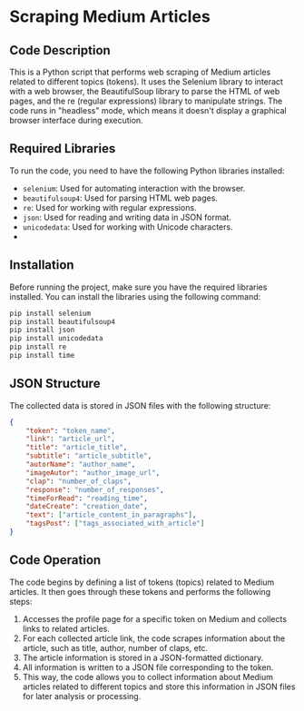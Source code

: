 # Scraping Medium Articles

## Code Description
This is a Python script that performs web scraping of Medium articles related to different topics (tokens). It uses the Selenium library to interact with a web browser, the BeautifulSoup library to parse the HTML of web pages, and the re (regular expressions) library to manipulate strings. The code runs in "headless" mode, which means it doesn't display a graphical browser interface during execution.

## Required Libraries

To run the code, you need to have the following Python libraries installed:

- `selenium`: Used for automating interaction with the browser.
- `beautifulsoup4`: Used for parsing HTML web pages.
- `re`: Used for working with regular expressions.
- `json`: Used for reading and writing data in JSON format.
- `unicodedata`: Used for working with Unicode characters.
- 
## Installation

Before running the project, make sure you have the required libraries installed. You can install the libraries using the following command:

```bash
pip install selenium
pip install beautifulsoup4
pip install json
pip install unicodedata
pip install re
pip install time
```

## JSON Structure

The collected data is stored in JSON files with the following structure:
```json
{
    "token": "token_name",
    "link": "article_url",
    "title": "article_title",
    "subtitle": "article_subtitle",
    "autorName": "author_name",
    "imageAutor": "author_image_url",
    "clap": "number_of_claps",
    "response": "number_of_responses",
    "timeForRead": "reading_time",
    "dateCreate": "creation_date",
    "text": ["article_content_in_paragraphs"],
    "tagsPost": ["tags_associated_with_article"]
}
```

## Code Operation
The code begins by defining a list of tokens (topics) related to Medium articles. It then goes through these tokens and performs the following steps:

1. Accesses the profile page for a specific token on Medium and collects links to related articles.
2. For each collected article link, the code scrapes information about the article, such as title, author, number of claps, etc.
3. The article information is stored in a JSON-formatted dictionary.
4. All information is written to a JSON file corresponding to the token.
5. This way, the code allows you to collect information about Medium articles related to different topics and store this information in JSON files for later analysis or processing.
